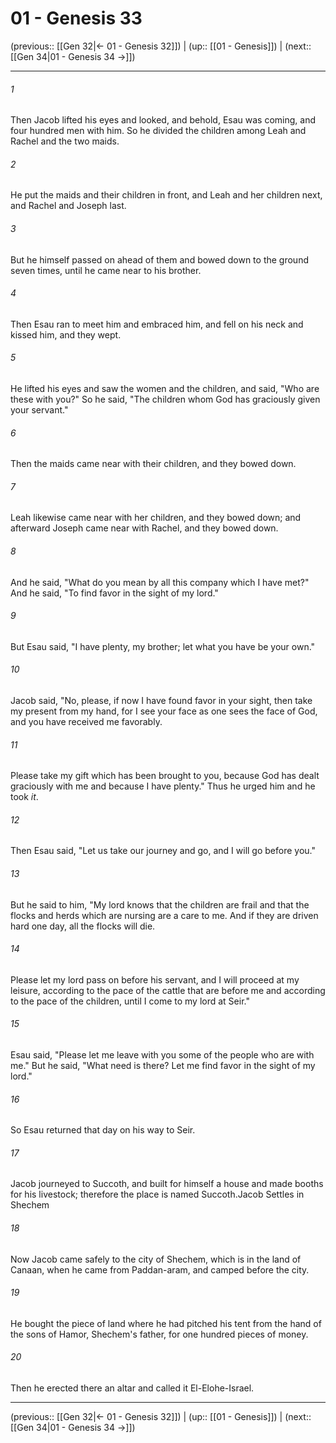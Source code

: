 # 01 - Genesis 33

(previous:: [[Gen 32|← 01 - Genesis 32]]) | (up:: [[01 - Genesis]]) | (next:: [[Gen 34|01 - Genesis 34 →]])

***


###### 1 
Then Jacob lifted his eyes and looked, and behold, Esau was coming, and four hundred men with him. So he divided the children among Leah and Rachel and the two maids. 

###### 2 
He put the maids and their children in front, and Leah and her children next, and Rachel and Joseph last. 

###### 3 
But he himself passed on ahead of them and bowed down to the ground seven times, until he came near to his brother. 

###### 4 
Then Esau ran to meet him and embraced him, and fell on his neck and kissed him, and they wept. 

###### 5 
He lifted his eyes and saw the women and the children, and said, "Who are these with you?" So he said, "The children whom God has graciously given your servant." 

###### 6 
Then the maids came near with their children, and they bowed down. 

###### 7 
Leah likewise came near with her children, and they bowed down; and afterward Joseph came near with Rachel, and they bowed down. 

###### 8 
And he said, "What do you mean by all this company which I have met?" And he said, "To find favor in the sight of my lord." 

###### 9 
But Esau said, "I have plenty, my brother; let what you have be your own." 

###### 10 
Jacob said, "No, please, if now I have found favor in your sight, then take my present from my hand, for I see your face as one sees the face of God, and you have received me favorably. 

###### 11 
Please take my gift which has been brought to you, because God has dealt graciously with me and because I have plenty." Thus he urged him and he took _it_. 

###### 12 
Then Esau said, "Let us take our journey and go, and I will go before you." 

###### 13 
But he said to him, "My lord knows that the children are frail and that the flocks and herds which are nursing are a care to me. And if they are driven hard one day, all the flocks will die. 

###### 14 
Please let my lord pass on before his servant, and I will proceed at my leisure, according to the pace of the cattle that are before me and according to the pace of the children, until I come to my lord at Seir." 

###### 15 
Esau said, "Please let me leave with you some of the people who are with me." But he said, "What need is there? Let me find favor in the sight of my lord." 

###### 16 
So Esau returned that day on his way to Seir. 

###### 17 
Jacob journeyed to Succoth, and built for himself a house and made booths for his livestock; therefore the place is named Succoth.Jacob Settles in Shechem 

###### 18 
Now Jacob came safely to the city of Shechem, which is in the land of Canaan, when he came from Paddan-aram, and camped before the city. 

###### 19 
He bought the piece of land where he had pitched his tent from the hand of the sons of Hamor, Shechem's father, for one hundred pieces of money. 

###### 20 
Then he erected there an altar and called it El-Elohe-Israel.

***

(previous:: [[Gen 32|← 01 - Genesis 32]]) | (up:: [[01 - Genesis]]) | (next:: [[Gen 34|01 - Genesis 34 →]])
